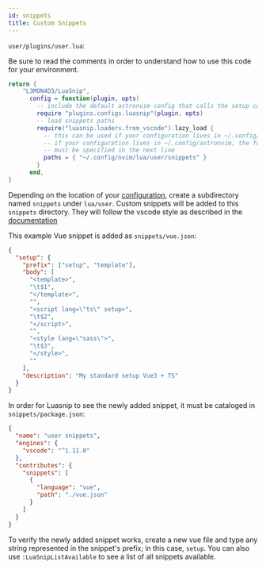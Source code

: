 ```yaml
---
id: snippets
title: Custom Snippets
---
```


`user/plugins/user.lua`:

Be sure to read the comments in order to understand how to use this code for your environment.

```lua
return {
    "L3MON4D3/LuaSnip",
      config = function(plugin, opts)
        -- include the default astronvim config that calls the setup call
        require "plugins.configs.luasnip"(plugin, opts)
        -- load snippets paths
        require("luasnip.loaders.from_vscode").lazy_load {
          -- this can be used if your configuration lives in ~/.config/nvim
          -- if your configuration lives in ~/.config/astronvim, the full path
          -- must be specified in the next line
          paths = { "~/.config/nvim/lua/user/snippets" }
        }
      end,
}
```

Depending on the location of your [configuration](/docs/Configuration/manage_user_config.md), create a subdirectory named `snippets` under `lua/user`.
Custom snippets will be added to this `snippets` directory. They will follow the vscode style as described in the [documentation](https://github.com/l3mon4d3/luasnip/blob/master/doc.md#vscode-snippets-loader)

This example Vue snippet is added as `snippets/vue.json`:

```json
{
  "setup": {
    "prefix": ["setup", "template"],
    "body": [
      "<template>",
      "\t$1",
      "</template>",
      "",
      "<script lang=\"ts\" setup>",
      "\t$2",
      "</script>",
      "",
      "<style lang=\"sass\">",
      "\t$3",
      "</style>",
      ""
    ],
    "description": "My standard setup Vue3 + TS"
  }
}
```

In order for Luasnip to see the newly added snippet, it must be cataloged in `snippets/package.json`:

```json
{
  "name": "user snippets",
  "engines": {
    "vscode": "^1.11.0"
  },
  "contributes": {
    "snippets": [
      {
        "language": "vue",
        "path": "./vue.json"
      }
    ]
  }
}
```

To verify the newly added snippet works, create a new vue file and type any string represented in the snippet's prefix; in this case, `setup`. You can also use `:LuaSnipListAvailable` to see a list of all snippets available.
